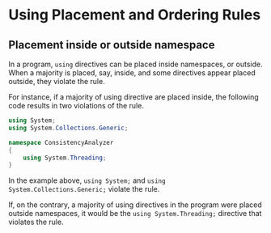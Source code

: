 # Using Placement and Ordering Rules

## Placement inside or outside namespace

In a program, `using` directives can be placed inside namespaces, or outside. When a majority is placed, say, inside, and some directives appear placed outside, they violate the rule.

For instance, if a majority of using directive are placed inside, the following code results in two violations of the rule.
 
````csharp
using System;
using System.Collections.Generic;

namespace ConsistencyAnalyzer
{
    using System.Threading;
}

````

In the example above, `using System;` and `using System.Collections.Generic;` violate the rule.

If, on the contrary, a majority of using directives in the program were placed outside namespaces, it would be the `using System.Threading;` directive that violates the rule. 
